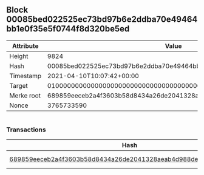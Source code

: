 ## Block 00085bed022525ec73bd97b6e2ddba70e49464bb1e0f35e5f0744f8d320be5ed

Attribute | Value
--- | ---
Height | 9824
Hash | 00085bed022525ec73bd97b6e2ddba70e49464bb1e0f35e5f0744f8d320be5ed
Timestamp | 2021-04-10T10:07:42+00:00
Target | 0100000000000000000000000000000000000000000000000000000000000000
Merke root | 689859eeceb2a4f3603b58d8434a26de2041328aeab4d988deb814b083fe1ad0
Nonce | 3765733590

```

```

### Transactions

Hash | Amount
--- | ---
[689859eeceb2a4f3603b58d8434a26de2041328aeab4d988deb814b083fe1ad0](689859eeceb2a4f3603b58d8434a26de2041328aeab4d988deb814b083fe1ad0.md) | 10.00000000 SKEPTI 
